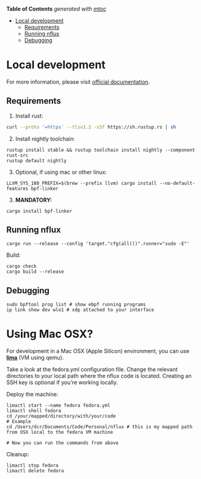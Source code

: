 <!-- START OF TOC !DO NOT EDIT THIS CONTENT MANUALLY-->
**Table of Contents**  *generated with [mtoc](https://github.com/containerscrew/mtoc)*
- [Local development](#local-development)
  - [Requirements](#requirements)
  - [Running nflux](#running-nflux)
  - [Debugging](#debugging)
<!-- END OF TOC -->

# Local development

For more information, please visit [official documentation](https://aya-rs.dev/book/).

## Requirements

1. Install rust:
```bash
curl --proto '=https' --tlsv1.2 -sSf https://sh.rustup.rs | sh
```

2. Install nightly toolchain:
```
rustup install stable && rustup toolchain install nightly --component rust-src
rustup default nightly
```

3. Optional, if using mac or other linux:

```shell
LLVM_SYS_180_PREFIX=$(brew --prefix llvm) cargo install --no-default-features bpf-linker
```

3. **MANDATORY:**
```shell
cargo install bpf-linker
```

## Running nflux

```shell
cargo run --release --config 'target."cfg(all())".runner="sudo -E"'
```

Build:

```shell
cargo check
cargo build --release
```

## Debugging

```shell
sudo bpftool prog list # show ebpf running programs
ip link show dev wlo1 # xdp attached to your interface
```

# Using Mac OSX?

For development in a Mac OSX (Apple Silicon) environment, you can use [**lima**](https://github.com/lima-vm/lima) (VM using qemu).

Take a look at the fedora.yml configuration file. Change the relevant directories to your local path where the nflux code is located. Creating an SSH key is optional if you're working locally.

Deploy the machine:

```shell
limactl start --name fedora fedora.yml
limactl shell fedora
cd /your/mapped/directory/with/your/code
# Example
cd /Users/dcr/Documents/Code/Personal/nflux # this is my mapped path from OSX local to the fedora VM machine

# Now you can run the commands from above
```

Cleanup:

```shell
limactl stop fedora
limactl delete fedora
```